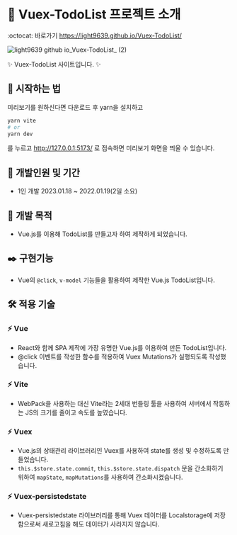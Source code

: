 # 📝 Vuex-TodoList 프로젝트 소개
:octocat: 바로가기 https://light9639.github.io/Vuex-TodoList/

![light9639 github io_Vuex-TodoList_ (2)](https://user-images.githubusercontent.com/95972251/213455952-06bd0e3b-a0c5-407b-9af3-a4d2a8bfb608.png)

:sparkles: Vuex-TodoList 사이트입니다. :sparkles:

## :rocket: 시작하는 법
미리보기를 원하신다면 다운로드 후 yarn을 설치하고
```bash
yarn vite
# or
yarn dev
```
를 누르고 http://127.0.0.1:5173/ 로 접속하면 미리보기 화면을 띄울 수 있습니다.
## :calendar: 개발인원 및 기간
- 1인 개발 2023.01.18 ~ 2022.01.19(2일 소요)
## :dart: 개발 목적
- Vue.js를 이용해 TodoList를 만들고자 하여 제작하게 되었습니다.
## :black_nib: 구현기능
- Vue의 `@click`, `v-model` 기능들을 활용하여 제작한 Vue.js TodoList입니다.
## :hammer_and_wrench: 적용 기술
### :zap: Vue
- React와 함께 SPA 제작에 가장 유명한 Vue.js를 이용하여 만든 TodoList입니다.
- @click 이벤트를 작성한 함수를 적용하여 Vuex Mutations가 실행되도록 작성했습니다.
### :zap: Vite
- WebPack을 사용하는 대신 Vite라는 2세대 번들링 툴을 사용하여 서버에서 작동하는 JS의 크기를 줄이고 속도를 높였습니다.
### :zap: Vuex
- Vue.js의 상태관리 라이브러리인 Vuex를 사용하여 state를 생성 및 수정하도록 만들었습니다.
- `this.$store.state.commit`, `this.$store.state.dispatch` 문을 간소화하기 위하여 `mapState`, `mapMutations`를 사용하여 간소화시켰습니다.
### :zap: Vuex-persistedstate
- Vuex-persistedstate 라이브러리를 통해 Vuex 데이터를 Localstorage에 저장함으로써 새로고침을 해도 데이터가 사라지지 않습니다.

